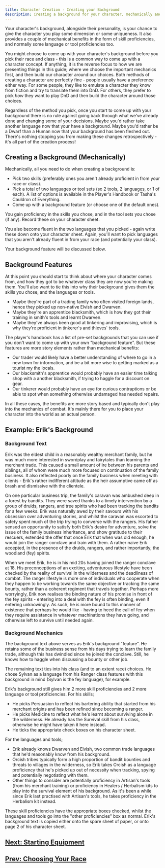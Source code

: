 ```yaml
---
title: Character Creation - Creating your Background
description: Creating a background for your character, mechanically and thematically.
---
```


Your character's background, alongside their personality, is your chance to give the character you play some dimension or some uniqueness.
It also provides a couple of mechanical benefits in the form of skill proficiencies, and normally some language or tool proficiencies too.

You might choose to come up with your character's background before you pick their race and class - this is a common way to come up with a character concept.
If anything, it is the reverse focus to how we are presenting things in this guide; where we choose the important mechanics first, and then build our character around our choices.
Both methods of creating a character are perfectly fine - people usually have a preference either way.
For some people, they like to emulate a character they know from fiction and try to translate them into DnD.
For others, they prefer to pick _how_ they want to play DnD and then build the character around those choices.

Regardless of the method you pick, once you start to come up with your background there is no rule against going back through what we've already done and changing some of your decisions.
Maybe you'd rather take another language now that your have a background.
Maybe you'd rather be a Dwarf than a Human now that your background has been fleshed out.
There's nothing stopping you from making these changes retrospectively - it's all part of the creation process!

## Creating a Background (Mechanically)

Mechanically, all you need to do when creating a background is:

- Pick two skills (preferably ones you aren't already proficient in from your race or class).
- Pick a total of two languages or tool sets (so 2 tools, 2 languages, or 1 of each). A list of options is available in the Player's Handbook or Tasha's Cauldron of Everything.
- Come up with a background feature (or choose one of the default ones).

You gain proficiency in the skills you chose, and in the tool sets you chose (if any).
Record these on your character sheet.

You also become fluent in the two languages that you picked - again write these down onto your character sheet.
Again, you'll want to pick languages that you aren't already fluent in from your race (and potentially your class).

Your background feature will be discussed below.

## Background Features

At this point you should start to think about where your character comes from, and how they got to be whatever class they are now you're making them.
You'll also want to tie this into why their background gives them the skills you chose, and the languages or tools.

- Maybe they're part of a trading family who often visited foreign lands, hence they picked up non-native Elvish and Dwarven.
- Maybe they're an apprentice blacksmith, which is how they got their training in smith's tools and learnt Dwarven.
- Maybe they've always been good at tinkering and improvising, which is why they're proficient in tinkerer's and thieves' tools.

The player's handbook has a list of pre-set backgrounds that you can use if you don't want to come up with your own "background feature".
But these features are more story elements rather than mechanical benefits:

- Our trader would likely have a better understanding of where to go in a new town for information, and be a bit more wise to getting marked as a tourist my the locals.
- Our blacksmith's apprentice would probably have an easier time talking shop with a another blacksmith, if trying to haggle for a discount on gear.
- Our tinkerer would probably have an eye for curious contraptions or be able to spot when something otherwise undamaged has needed repairs.

In all these cases, the benefits are more story based and typically don't play into the mechanics of combat.
It's mainly there for you to place your character into the world as an actual person.

## Example: Erik's Background

### Background Text

Erik was the eldest child in a reasonably wealthy merchant family, but he was much more interested in swordplay and fairytales than learning the merchant trade.
This caused a small amount of ire between his parents and siblings, all of whom were much more focused on continuation of the family business.
It also reflected poorly on the family business when meeting with clients - Erik's rather indifferent attitude as the heir assumptive came off as brash and dismissive with the clientele.

On one particular business trip, the family's caravan was ambushed deep in a forest by bandits.
They were saved thanks to a timely intervention by a group of druids, rangers, and tree spirits who had been tracking the bandits for a few weeks.
Erik was naturally awed by their savours with his obsession over adventuring stories, and whilst the caravan was escorted to safety spent much of the trip trying to converse with the rangers.
His father sensed an opportunity to satisfy both Erik's desire for adventure, solve the issue of the family business inheritance, and show gratitude to their rescuers, extended the offer that once Erik that when was old enough, he would join the ranger conclave and train with them.
A rather naive Erik accepted, in the presence of the druids, rangers, and rather importantly, the woodland (fey) spirits.

When we meet Erik, he is in his mid 20s having joined the ranger conclave at 18.
His preconceptions of an exciting, adventurous lifestyle have been checked by the reality of survival in the wilderness and the deadliness of combat.
The ranger lifestyle is more one of individuals who cooperate when they happen to be working towards the same objective or tracking the same bounty, rather than a coherent regiment that travels together.
Perhaps more worryingly, Erik now realises the binding nature of his promise in front of the fey spirits - entering into a deal with the fey is often binding, even if entering unknowingly.
As such, he is more bound to this manner of existence that perhaps he would like - having to heed the call of fey when they require assistance in whatever machinations they have going, and otherwise left to survive until needed again.

### Background Mechanics

The background text above serves as Erik's background "feature".
He retains some of the business sense from his days trying to learn the family trade, although this has dwindled since he joined the conclave.
Still, he knows how to haggle when discussing a bounty or other job.

The remaining text ties into his class (and to an extent race) choices.
He chose Sylvan as a language from his Ranger class features with this background in mind (Sylvan is the fey language), for example.

Erik's background still gives him 2 more skill proficiencies and 2 more language or tool proficiencies.
For his skills;

- He picks Persuasion to reflect his bartering ability that started from his merchant origins and has been refined since becoming a ranger.
- He picks Medicine to reflect what he's learnt about surviving alone in the wilderness. He already has the Survival skill from his class, otherwise he might have taken it here instead.
- He ticks the appropriate check boxes on his character sheet.

For the languages and tools;

- Erik already knows Dwarven and Elvish, two common trade languages that he'd reasonably know from his background.
- Orcish tribes typically form a high proportion of bandit bounties and threats to villages in the wilderness, so Erik takes Orcish as a language proficiency that he's picked up out of necessity when tracking, spying and potentially negotiating with them.
- Other things to consider are potentially proficiency in Artisan's tools (from his merchant training) or proficiency in Healers / Herbalism kits to play into the survival element of his background. As it's been a while since Erik last practised with Artisan's tools, he takes proficiency in the Herbalism kit instead.

These skill proficiencies have the appropriate boxes checked, whilst the languages and tools go into the "other proficiencies" box as normal.
Erik's background text is copied either onto the spare sheet of paper, or onto page 2 of his character sheet.

## [Next: Starting Equipment](./equipment.md)

## [Prev: Choosing Your Race](./race.md)
